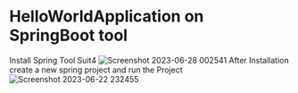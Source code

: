 # HelloWorldApplication on SpringBoot tool
Install Spring Tool Suit4
![Screenshot 2023-06-28 002541](https://github.com/vikeshkumar8210/test-dec-2022/assets/73430534/cda7b020-0766-4fc4-9a8d-fc67f3d84335)
After Installation create a new spring project and run the Project
![Screenshot 2023-06-22 232455](https://github.com/vikeshkumar8210/test-dec-2022/assets/73430534/89c170fe-cf35-4684-bd2e-1eb2a7c23150)
